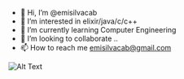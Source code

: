 - 👋 Hi, I’m @emisilvacab
- 👀 I’m interested in elixir/java/c/c++
- 🌱 I’m currently learning Computer Engineering
- 💞️ I’m looking to collaborate ..
- 📫 How to reach me emisilvacab@gmail.com

![Alt Text](https://media.giphy.com/media/v1.Y2lkPTc5MGI3NjExYWU5YjBiNDJkZDEyMjJjZWJhZmYwYjhiY2E5ZDczNGY1ODg1OWNjMSZlcD12MV9pbnRlcm5hbF9naWZzX2dpZklkJmN0PWc/cRHgphdnVZMtRLZlT1/giphy.gif)

